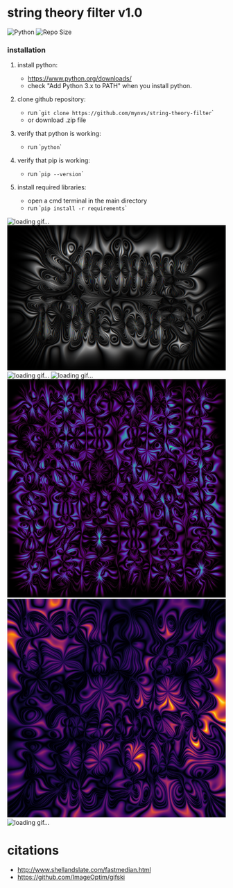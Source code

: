 # string theory filter v1.0
![Python](https://img.shields.io/badge/python-3.10-blue.svg)
![Repo Size](https://img.shields.io/github/repo-size/mynvs/string-theory-filter)
### installation

1. install python:
	- https://www.python.org/downloads/
	- check "Add Python 3.x to PATH" when you install python.

2. clone github repository:
   	- run \``git clone https://github.com/mynvs/string-theory-filter`\`
   	- or download .zip file

3. verify that python is working:
	- run \``python`\`

4. verify that pip is working:
	- run \``pip --version`\`

5. install required libraries:
   	- open a cmd terminal in the main directory
	- run \``pip install -r requirements`\`

![loading gif...](https://github.com/mynvs/images/blob/099a90279e606151e60f436c061303cb4a146aae/string-theory-filter_image1.gif?raw=true)
![loading gif...](https://github.com/mynvs/images/blob/099a90279e606151e60f436c061303cb4a146aae/string-theory-filter_image6.png?raw=true)
![loading gif...](https://github.com/mynvs/images/blob/099a90279e606151e60f436c061303cb4a146aae/string-theory-filter_image2.gif?raw=true)
![loading gif...](https://github.com/mynvs/images/blob/099a90279e606151e60f436c061303cb4a146aae/string-theory-filter_image3.gif?raw=true)
![loading gif...](https://github.com/mynvs/images/blob/099a90279e606151e60f436c061303cb4a146aae/string-theory-filter_image4.png?raw=true)
![loading gif...](https://github.com/mynvs/images/blob/099a90279e606151e60f436c061303cb4a146aae/string-theory-filter_image5.png?raw=true)
![loading gif...](https://github.com/mynvs/images/blob/099a90279e606151e60f436c061303cb4a146aae/string-theory-filter_image7.gif?raw=true)

# citations
- http://www.shellandslate.com/fastmedian.html
- https://github.com/ImageOptim/gifski
